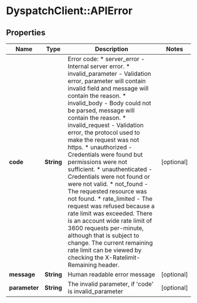 # DyspatchClient::APIError

## Properties
Name | Type | Description | Notes
------------ | ------------- | ------------- | -------------
**code** | **String** | Error code:   * server_error - Internal server error.   * invalid_parameter - Validation error, parameter will contain invalid field and message will contain the reason.   * invalid_body - Body could not be parsed, message will contain the reason.   * invalid_request - Validation error, the protocol used to make the request was not https.   * unauthorized - Credentials were found but permissions were not sufficient.   * unauthenticated - Credentials were not found or were not valid.   * not_found - The requested resource was not found.   * rate_limited - The request was refused because a rate limit was exceeded. There is an account wide rate limit of 3600 requests per-minute, although that is subject to change. The current remaining rate limit can be viewed by checking the X-Ratelimit-Remaining header.  | [optional] 
**message** | **String** | Human readable error message | [optional] 
**parameter** | **String** | The invalid parameter, if &#39;code&#39; is invalid_parameter | [optional] 


